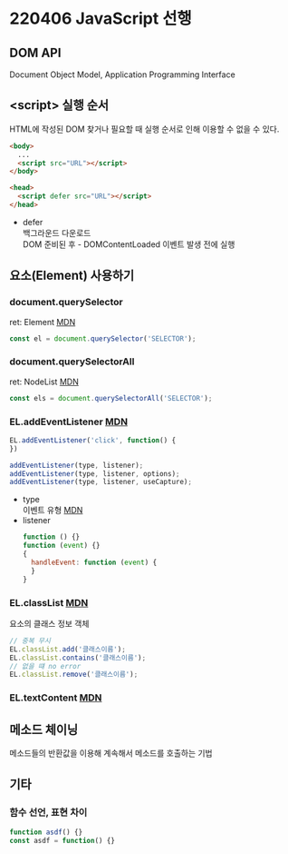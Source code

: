# 220406 JavaScript 선행

## DOM API
Document Object Model, Application Programming Interface

## \<script> 실행 순서
HTML에 작성된 DOM 찾거나 필요할 때 실행 순서로 인해 이용할 수 없을 수 있다.
```html
<body>
  ...
  <script src="URL"></script>
</body>

<head>
  <script defer src="URL"></script>
</head>
```
- defer  
  백그라운드 다운로드  
  DOM 준비된 후 - DOMContentLoaded 이벤트 발생 전에 실행

## 요소(Element) 사용하기

### document.querySelector
ret: Element [MDN](https://developer.mozilla.org/ko/docs/Web/API/Element)
```js
const el = document.querySelector('SELECTOR');
```

### document.querySelectorAll
ret: NodeList [MDN](https://developer.mozilla.org/ko/docs/Web/API/NodeList)
```js
const els = document.querySelectorAll('SELECTOR');
```

### EL.addEventListener [MDN](https://developer.mozilla.org/ko/docs/Web/API/EventTarget/addEventListener)
```js
EL.addEventListener('click', function() {
})
```
```js
addEventListener(type, listener);
addEventListener(type, listener, options);
addEventListener(type, listener, useCapture);
```
- type  
  이벤트 유형 [MDN](https://developer.mozilla.org/ko/docs/Web/Events)
- listener  
  ```js
  function () {}
  function (event) {}
  {
    handleEvent: function (event) {
    }
  }
  ```

### EL.classList [MDN](https://developer.mozilla.org/ko/docs/Web/API/Element/classList)
요소의 클래스 정보 객체  
```js
// 중복 무시
EL.classList.add('클래스이름');
EL.classList.contains('클래스이름');
// 없을 떄 no error
EL.classList.remove('클래스이름');
```

### EL.textContent [MDN](https://developer.mozilla.org/ko/docs/Web/API/Node/textContent)

## 메소드 체이닝
메소드들의 반환값을 이용해 계속해서 메소드를 호출하는 기법

## 기타

### 함수 선언, 표현 차이
```js
function asdf() {}
const asdf = function() {}
```

